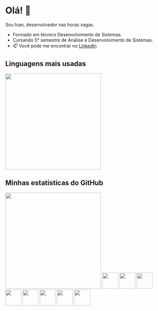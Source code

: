                                  
# Olá! 👋

Sou Ivan, desenvolvedor nas horas vagas.

- Formado em técnico Desenvolvimento de Sistemas.
- Cursando 5° semestre de Análise e Desenvolvimento de Sistemas.
- 📫 Você pode me encontrar no [LinkedIn](https://www.linkedin.com/in/ivanvilela)     
          
          
## Linguagens mais usadas
<img src="https://github-readme-stats.vercel.app/api/top-langs/?username=ivanvilela&layout=compact&langs_count=5&theme=radical" width="300px" />

## Minhas estatísticas do GitHub
<img src="https://github-readme-stats.vercel.app/api?username=ivanvilela&show_icons=true&theme=radical" width="300px" />


<img height="50px" width="50px" src="https://cdn.jsdelivr.net/gh/devicons/devicon@latest/icons/python/python-plain-wordmark.svg" />
<img height="50px" width="50px" src="https://cdn.jsdelivr.net/gh/devicons/devicon@latest/icons/csharp/csharp-original.svg" />
<img height="50px" width="50px" src="https://cdn.jsdelivr.net/gh/devicons/devicon@latest/icons/java/java-plain-wordmark.svg" />
<img height="50px" width="50px" src="https://cdn.jsdelivr.net/gh/devicons/devicon@latest/icons/php/php-original.svg" />
<img height="50px" width="50px" src="https://cdn.jsdelivr.net/gh/devicons/devicon@latest/icons/html5/html5-original-wordmark.svg" />
<img height="50px" width="50px" src="https://cdn.jsdelivr.net/gh/devicons/devicon@latest/icons/css3/css3-original-wordmark.svg" />
<img height="50px" width="50px" src="https://cdn.jsdelivr.net/gh/devicons/devicon@latest/icons/bootstrap/bootstrap-original-wordmark.svg" />
<img height="50px" width="50px" src="https://cdn.jsdelivr.net/gh/devicons/devicon@latest/icons/dotnetcore/dotnetcore-original.svg" />
<!DOCTYPE html>
<html lang="en">
<head>
    <meta charset="UTF-8">
    <meta name="viewport" content="width=device-width, initial-scale=1.0">
    <link rel="stylesheet" type='text/css' href="https://cdn.jsdelivr.net/gh/devicons/devicon@latest/devicon.min.css" />
</head>
<body>
    <i class="devicon-mysql-plain-wordmark"></i>
</body>
</html>


          
          
          
          
          

          

          

<!--
**ivanvilela/ivanvilela** is a ✨ _special_ ✨ repository because its `README.md` (this file) appears on your GitHub profile.

Here are some ideas to get you started:

- 🔭 I’m currently working on ...
- 🌱 I’m currently learning ...
- 👯 I’m looking to collaborate on ...
- 🤔 I’m looking for help with ...
- 💬 Ask me about ...
- 📫 How to reach me: ...
- 😄 Pronouns: ...
- ⚡ Fun fact: ...
-->
